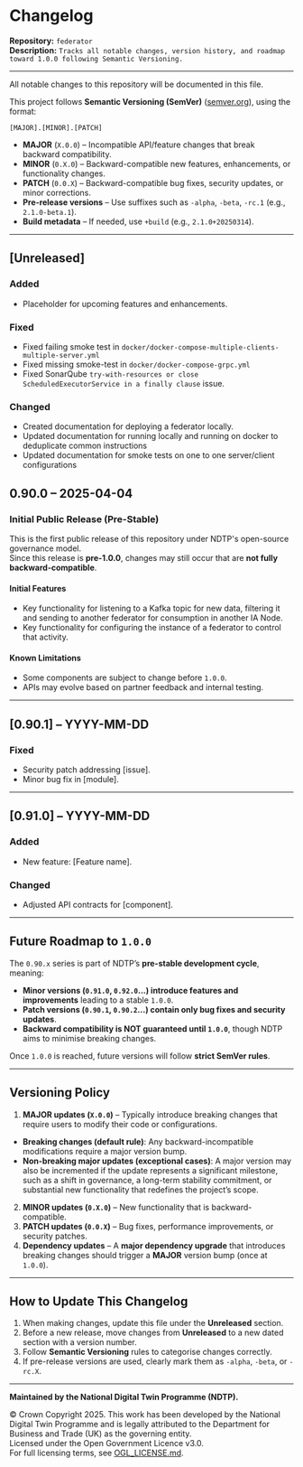 # Changelog

**Repository:** `federator`  
**Description:** `Tracks all notable changes, version history, and roadmap toward 1.0.0 following Semantic Versioning.`

<!-- SPDX-License-Identifier: OGL-UK-3.0 -->

--- 

All notable changes to this repository will be documented in this file.

This project follows **Semantic Versioning (SemVer)** ([semver.org](https://semver.org/)), using the format:

`[MAJOR].[MINOR].[PATCH]`
- **MAJOR** (`X.0.0`) – Incompatible API/feature changes that break backward compatibility.
- **MINOR** (`0.X.0`) – Backward-compatible new features, enhancements, or functionality changes.
- **PATCH** (`0.0.X`) – Backward-compatible bug fixes, security updates, or minor corrections.
- **Pre-release versions** – Use suffixes such as `-alpha`, `-beta`, `-rc.1` (e.g., `2.1.0-beta.1`).
- **Build metadata** – If needed, use `+build` (e.g., `2.1.0+20250314`).

---

## [Unreleased]

### Added

- Placeholder for upcoming features and enhancements.

### Fixed

- Fixed failing smoke test in `docker/docker-compose-multiple-clients-multiple-server.yml`
- Fixed missing smoke-test in `docker/docker-compose-grpc.yml`
- Fixed SonarQube `try-with-resources or close ScheduledExecutorService in a finally clause` issue.

### Changed

- Created documentation for deploying a federator locally.
- Updated documentation for running locally and running on docker to deduplicate common instructions
- Updated documentation for smoke tests on one to one server/client configurations



## 0.90.0 – 2025-04-04

### Initial Public Release (Pre-Stable)

This is the first public release of this repository under NDTP's open-source governance model.  
Since this release is **pre-1.0.0**, changes may still occur that are **not fully backward-compatible**.

#### Initial Features

- Key functionality for listening to a Kafka topic for new data, filtering it and sending to another federator for consumption in another IA Node.
- Key functionality for configuring the instance of a federator to control that activity.

#### Known Limitations

- Some components are subject to change before `1.0.0`.
- APIs may evolve based on partner feedback and internal testing.

---

## [0.90.1] – YYYY-MM-DD

### Fixed

- Security patch addressing [issue].
- Minor bug fix in [module].

---

## [0.91.0] – YYYY-MM-DD

### Added

- New feature: [Feature name].

### Changed

- Adjusted API contracts for [component].

---

## Future Roadmap to `1.0.0`

The `0.90.x` series is part of NDTP’s **pre-stable development cycle**, meaning:
- **Minor versions (`0.91.0`, `0.92.0`...) introduce features and improvements** leading to a stable `1.0.0`.
- **Patch versions (`0.90.1`, `0.90.2`...) contain only bug fixes and security updates**.
- **Backward compatibility is NOT guaranteed until `1.0.0`**, though NDTP aims to minimise breaking changes.

Once `1.0.0` is reached, future versions will follow **strict SemVer rules**.

---

## Versioning Policy

1. **MAJOR updates (`X.0.0`)** – Typically introduce breaking changes that require users to modify their code or configurations.

- **Breaking changes (default rule)**: Any backward-incompatible modifications require a major version bump.
- **Non-breaking major updates (exceptional cases)**: A major version may also be incremented if the update represents a significant milestone, such as a shift in governance, a long-term stability commitment, or substantial new functionality that redefines the project’s scope.

2. **MINOR updates (`0.X.0`)** – New functionality that is backward-compatible.
3. **PATCH updates (`0.0.X`)** – Bug fixes, performance improvements, or security patches.
4. **Dependency updates** – A **major dependency upgrade** that introduces breaking changes should trigger a **MAJOR** version bump (once at `1.0.0`).

---

## How to Update This Changelog

1. When making changes, update this file under the **Unreleased** section.
2. Before a new release, move changes from **Unreleased** to a new dated section with a version number.
3. Follow **Semantic Versioning** rules to categorise changes correctly.
4. If pre-release versions are used, clearly mark them as `-alpha`, `-beta`, or `-rc.X`.

---

**Maintained by the National Digital Twin Programme (NDTP).**

© Crown Copyright 2025. This work has been developed by the National Digital Twin Programme and is legally attributed to the Department for Business and Trade (UK) as the governing entity.  
Licensed under the Open Government Licence v3.0.  
For full licensing terms, see [OGL_LICENSE.md](OGL_LICENSE.md).
